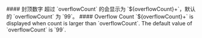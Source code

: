 <cn>
#### 封顶数字
超过 `overflowCount` 的会显示为 `${overflowCount}+`，默认的 `overflowCount` 为 `99`。
</cn>

<us>
#### Overflow Count
`${overflowCount}+` is displayed when count is larger than `overflowCount`. The default value of `overflowCount` is `99`.
</us>
